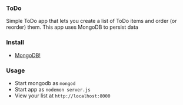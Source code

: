 ### ToDo
Simple ToDo app that lets you create a list of ToDo items and order (or reorder)
them. This app uses MongoDB to persist data

### Install
* [MongoDB!](https://www.mongodb.com/download-center?jmp=nav#community)

### Usage
* Start mongodb as `mongod`
* Start app as `nodemon server.js`
* View your list at `http://localhost:8000`
